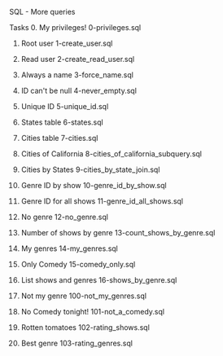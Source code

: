 SQL - More queries

Tasks
0. My privileges!
0-privileges.sql

1. Root user
1-create_user.sql

2. Read user
2-create_read_user.sql

3. Always a name
3-force_name.sql

4. ID can't be null
4-never_empty.sql

5. Unique ID
5-unique_id.sql

6. States table
6-states.sql

7. Cities table
7-cities.sql

8. Cities of California
8-cities_of_california_subquery.sql

9. Cities by States
9-cities_by_state_join.sql

10. Genre ID by show
10-genre_id_by_show.sql

11. Genre ID for all shows
11-genre_id_all_shows.sql

12. No genre
12-no_genre.sql

13. Number of shows by genre
13-count_shows_by_genre.sql

14. My genres
14-my_genres.sql

15. Only Comedy
15-comedy_only.sql

16. List shows and genres
16-shows_by_genre.sql

17. Not my genre
100-not_my_genres.sql

18. No Comedy tonight!
101-not_a_comedy.sql

19. Rotten tomatoes
102-rating_shows.sql

20. Best genre
103-rating_genres.sql

